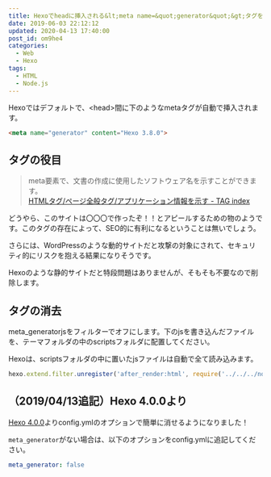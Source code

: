 ```yaml
---
title: Hexoでheadに挿入される&lt;meta name=&quot;generator&quot;&gt;タグを消す
date: 2019-06-03 22:12:12
updated: 2020-04-13 17:40:00
post_id: om9he4
categories:
  - Web
  - Hexo
tags:
  - HTML
  - Node.js
---
```


Hexoではデフォルトで、&lt;head&gt;間に下のようなmetaタグが自動で挿入されます。

<!--more-->

```html
<meta name="generator" content="Hexo 3.8.0">
```


## タグの役目

> meta要素で、文書の作成に使用したソフトウェア名を示すことができます。  
> [HTMLタグ/ページ全般タグ/アプリケーション情報を示す - TAG index](https://www.tagindex.com/html_tag/page/meta_generator.html)


どうやら、このサイトは〇〇〇で作ったぞ！！とアピールするための物のようです。このタグの存在によって、SEO的に有利になるということは無いでしょう。

さらには、WordPressのような動的サイトだと攻撃の対象にされて、セキュリティ的にリスクを抱える結果になりそうです。

Hexoのような静的サイトだと特段問題はありませんが、そもそも不要なので削除します。


## タグの消去

meta_generatorjsをフィルターでオフにします。下のjsを書き込んだファイルを、テーマフォルダの中のscriptsフォルダに配置してください。

Hexoは、scriptsフォルダの中に置いたjsファイルは自動で全て読み込みます。

```javascript
hexo.extend.filter.unregister('after_render:html', require('../../../node_modules/hexo/lib/plugins/filter/meta_generator'));
```

## （2019/04/13追記）Hexo 4.0.0より

[Hexo 4.0.0](https://hexo.io/news/2019/10/14/hexo-4-released/#Feature)よりconfig.ymlのオプションで簡単に消せるようになりました！

`meta_generator`がない場合は、以下のオプションをconfig.ymlに追記してください。

```yml
meta_generator: false
```
